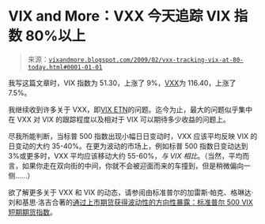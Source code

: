 <!--yml

分类：未分类

日期：2024-05-18 17:58:42

-->

# VIX and More：VXX 今天追踪 VIX 指数 80%以上

> 来源：[`vixandmore.blogspot.com/2009/02/vxx-tracking-vix-at-80-today.html#0001-01-01`](http://vixandmore.blogspot.com/2009/02/vxx-tracking-vix-at-80-today.html#0001-01-01)

我写这篇文章时，VIX 指数为 51.30，上涨了 9%，[VXX](http://vixandmore.blogspot.com/search/label/VXX)为 116.40，上涨了 7.5%。

我继续收到许多关于 VXX，即[VIX ETN](http://vixandmore.blogspot.com/search/label/VIX%20ETN)的问题。迄今为止，最大的问题似乎集中在 VXX 对 VIX 的跟踪程度以及相对于 VIX 可以期待多少收益的问题上。

尽我所能判断，当标普 500 指数出现小幅日日变动时，VXX 应该平均反映 VIX 的日变动的大约 35-40%。在更为波动的市场上，例如标普 500 指数日变动达到 3%或更多时，VXX 平均应该移动大约 55-60%，*与 VIX 相比*。（当然，平均而言，如果你走在双向街的中间，你就不会被迎面而来的车撞到，但是稍微偏向一侧......）

欲了解更多关于 VXX 和 VIX 的动态，请参阅由标准普尔的加雷斯·帕克、格琳达·刘和基思·洛吉合著的[通过上市期货获得波动性的方向性暴露：标准普尔 500 VIX 短期期货指数](http://www2.standardandpoors.com/spf/pdf/index/SP_500_VIX-ShortTermFutures_WhitePaper.pdf)。

